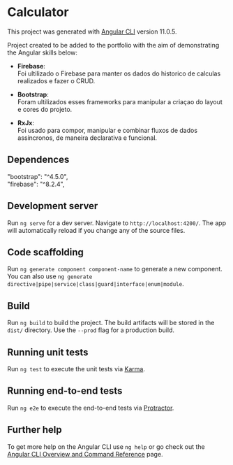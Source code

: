 # Calculator

This project was generated with [Angular CLI](https://github.com/angular/angular-cli) version 11.0.5.

Project created to be added to the portfolio with the aim of demonstrating the Angular skills below:

- <b>Firebase</b>: <br>
Foi ultilizado o Firebase para manter os dados do historico de calculas realizados e fazer o CRUD.<br>

- <b>Bootstrap</b>:<br>
Foram ultilizados esses frameworks para manipular a criaçao do layout e cores do projeto.<br>

- <b>RxJx</b>:<br>
Foi usado para compor, manipular e combinar fluxos de dados assíncronos, de maneira declarativa e funcional.<br>

## Dependences
"bootstrap": "^4.5.0",<br>
"firebase": "^8.2.4",

## Development server

Run `ng serve` for a dev server. Navigate to `http://localhost:4200/`. The app will automatically reload if you change any of the source files.

## Code scaffolding

Run `ng generate component component-name` to generate a new component. You can also use `ng generate directive|pipe|service|class|guard|interface|enum|module`.

## Build

Run `ng build` to build the project. The build artifacts will be stored in the `dist/` directory. Use the `--prod` flag for a production build.

## Running unit tests

Run `ng test` to execute the unit tests via [Karma](https://karma-runner.github.io).

## Running end-to-end tests

Run `ng e2e` to execute the end-to-end tests via [Protractor](http://www.protractortest.org/).

## Further help

To get more help on the Angular CLI use `ng help` or go check out the [Angular CLI Overview and Command Reference](https://angular.io/cli) page.
